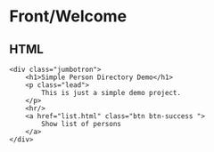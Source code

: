 Front/Welcome
====

HTML
----
    <div class="jumbotron">
        <h1>Simple Person Directory Demo</h1>
        <p class="lead">
            This is just a simple demo project.
        </p>
        <hr/>
        <a href="list.html" class="btn btn-success ">
            Show list of persons
        </a>
    </div>
